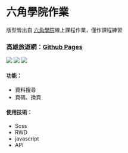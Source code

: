 # 六角學院作業
版型皆出自 [六角學院](https://www.hexschool.com/)線上課程作業，僅作課程練習

### 高雄旅遊網：[Github Pages](https://joyun25.github.io/tourism-searching-engine-using-javascript/)

![](https://i.imgur.com/g99WxNN.jpg)
![](https://i.imgur.com/dZyWQ5B.png)
![](https://i.imgur.com/eVbtObZ.png)

#### 功能：
- 資料搜尋
- 頁碼、換頁

#### 使用技術：
- Scss
- RWD
- javascript
- API
